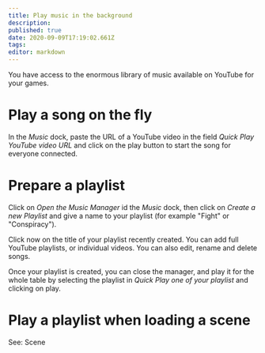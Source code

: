 ```yaml
---
title: Play music in the background
description: 
published: true
date: 2020-09-09T17:19:02.661Z
tags: 
editor: markdown
---
```


You have access to the enormous library of music available on YouTube for your games.

# Play a song on the fly
In the *Music* dock, paste the URL of a YouTube video in the field *Quick Play YouTube video URL* and click on the play button to start the song for everyone connected.

# Prepare a playlist
Click on *Open the Music Manager* id the *Music* dock, then click on *Create a new Playlist* and give a name to your playlist (for example "Fight" or "Conspiracy").

Click now on the title of your playlist recently created. You can add full YouTube playlists, or individual videos. You can also edit, rename and delete songs.

Once your playlist is created, you can close the manager, and play it for the whole table by selecting the playlist in *Quick Play one of your playlist* and clicking on play.

# Play a playlist when loading a scene
See: Scene